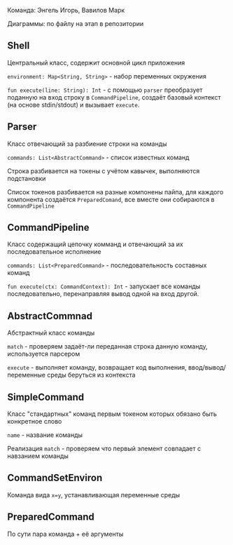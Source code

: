 Команда: Энгель Игорь, Вавилов Марк

Диаграммы: по файлу на этап в репозитории

## Shell   
Центральный класс, содержит основной цикл приложения

`environment: Map<String, String>` - набор переменных окружения  

`fun execute(line: String): Int` - с помощью `parser` преобразует поданную на вход строку в `CommandPipeline`, создаёт базовый контекст (на основе stdin/stdout) и вызывает `execute`.

## Parser
Класс отвечающий за разбиение строки на команды

`commands: List<AbstractCommand>` - список известных команд

Строка разбивается на токены с учётом кавычек, выполняются подстановки

Список токенов разбивается на разные компонены пайпа, для каждого компонента создаётся `PreparedComand`, все вместе они собираются в `CommandPipeline`
  
## CommandPipeline  
Класс содержащий цепочку комманд и отвечающий за их последовательное исполнение 

`commands: List<PreparedCommand>` - последовательность составных команд

`fun execute(ctx: CommandContext): Int` - запускает все команды последовательно, перенаправляя вывод одной на вход другой.

## AbstractCommnad
Абстрактный класс команды

`match` - проверяем задаёт-ли переданная строка данную команду, используется парсером

`execute` - выполняет команду, возвращает код выполнения, ввод/вывод/переменные среды беруться из контекста

## SimpleCommand
Класс "стандартных" команд первым токеном которых обязано быть конкретное слово

`name` - название команды

Реализация `match` - проверяем что первый элемент совпадает с навзанием команды

## CommandSetEnviron
Команда вида `x=y`, устанавливающая переменные среды

## PreparedCommand  
  
По сути пара команда + её аргументы
